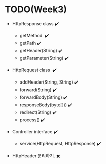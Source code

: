 # TODO(Week3)
- HttpResponse class ✔️
  - getMethod ️ ✔️
  - getPath ✔️
  - getHeader(String) ✔️
  - getParameter(String) ✔️


- HttpRequest class  ️️ ✔️
  - addHeader(String, String)  ✔️
  - forward(String)  ✔️
  - forwardBody(String)  ✔️
  - responseBody(byte[]))  ✔️
  - redirect(String)  ✔️
  - process()  ✔️

- Controller interface  ✔️
  -  service(HttpRequest, HttpResponse)   ✔️

- HttpHeader 분리하기. ✖️
